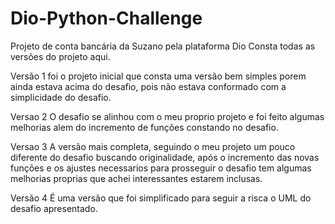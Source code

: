 # Dio-Python-Challenge
Projeto de conta bancária da Suzano pela plataforma Dio
Consta todas as versões do projeto aqui.

Versão 1 foi o projeto inicial que consta uma versão bem simples porem ainda estava acima do desafio, pois não estava conformado com a simplicidade do desafio.

Versao 2 O desafio se alinhou com o meu proprio projeto e foi feito algumas melhorias alem do incremento de funções constando no desafio.

Versao 3 A versão mais completa, seguindo o meu projeto um pouco diferente do desafio buscando originalidade, após o incremento das novas funções e os ajustes necessarios para prosseguir o desafio tem algumas melhorias proprias que achei interessantes estarem inclusas.

Versão 4 É uma versão que foi simplificado para seguir a risca o UML do desafio apresentado.

